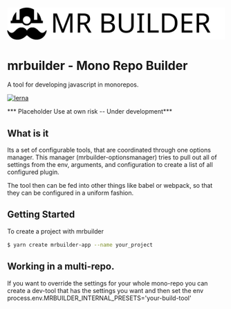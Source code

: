 ![alt mr-builder](./mrbuilder.wiki/mrbuilder.svg)

mrbuilder - Mono Repo Builder
===
A tool for developing javascript in monorepos.

[![lerna](https://img.shields.io/badge/maintained%20with-lerna-cc00ff.svg)](https://lernajs.io/)

*** Placeholder  Use at own risk -- Under development***


## What is it
Its a set of configurable tools, that are coordinated through one options manager.
This manager (mrbuilder-optionsmanager) tries to pull out all of settings
from the env, arguments, and configuration to create a list of all configured plugin.

The tool then can be fed into other things like babel or webpack, so that
they can be configured in a uniform fashion.



## Getting Started
To create a project with mrbuilder

```sh
$ yarn create mrbuilder-app --name your_project
```

## Working in a multi-repo.
If you want to override the settings for your whole mono-repo you can create
a dev-tool that has the settings you want and then set the env
process.env.MRBUILDER_INTERNAL_PRESETS='your-build-tool'

